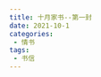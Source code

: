 ```yaml
---
title: 十月家书--第一封
date: 2021-10-1
categories:
 - 情书
tags:
 - 书信
---
```

<dairy>
    <template v-slot:header>
        早安随笔
    </template>
    <template v-slot:main>
            今天我起的很早哦，然后吃了早饭，买了回家的车票，大早上的就来了北京南,然后早上的时候想给你把我做的壁纸发给你，后来想了想还是等
        手机到了后在给你发吧，早上刷微博的时候，看到一个很浪漫的话，就是，谢谢你，敬畏上帝，胜过爱我，我想这便是婚姻的最终目的吧，为了
        让我们用我们的一切经历去荣耀他，这方面宝贝你做的比我好，好在，我们可以相互的扶持，相互的帮补
    </template>
    <template v-slot:footer>
        今天也有好爱你鸭
    </template>
</dairy>
